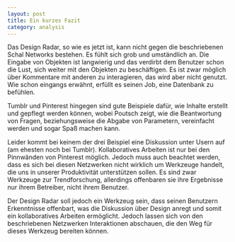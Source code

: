 ```yaml
---
layout: post
title: Ein kurzes Fazit
category: analysis
---
```


Das Design Radar, so wie es jetzt ist, kann nicht gegen die beschriebenen Schal Networks bestehen. Es fühlt sich grob und umständlich an. Die Eingabe von Objekten ist langwierig und das verdirbt dem Benutzer schon die Lust, sich weiter mit den Objekten zu beschäftigen. Es ist zwar möglich über Kommentare mit anderen zu interagieren, das wird aber nicht genutzt. Wie schon eingangs erwähnt, erfüllt es seinen Job, eine Datenbank zu befühlen.

Tumblr und Pinterest hingegen sind gute Beispiele dafür, wie Inhalte erstellt und gepflegt werden können, wobei Poutsch zeigt, wie die Beantwortung von Fragen, beziehungsweise die Abgabe von Parametern, vereinfacht werden und sogar Spaß machen kann. 

Leider kommt bei keinem der drei Beispiel eine Diskussion unter Usern auf (am ehesten noch bei Tumblr). Kollaboratives Arbeiten ist nur bei den Pinnwänden von Pinterest möglich. Jedoch muss auch beachtet werden, dass es sich bei diesen Netzwerken nicht wirklich um Werkzeuge handelt, die uns in unserer Produktivität unterstützen sollen. Es sind zwar Werkzeuge zur Trendforschung, allerdings offenbaren sie ihre Ergebnisse nur ihrem Betreiber, nicht ihrem Benutzer. 

Der Design Radar soll jedoch ein Werkzeug sein, dass seinen Benutzern Erkenntnisse offenbart, was die Diskussion über Design anregt und somit ein kollaboratives Arbeiten ermöglicht. Jedoch lassen sich von den beschriebenen Netzwerken Interaktionen abschauen, die den Weg für dieses Werkzeug bereiten können. 